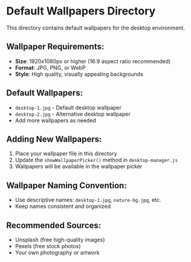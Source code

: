 # Default Wallpapers Directory

This directory contains default wallpapers for the desktop environment.

## Wallpaper Requirements:
- **Size**: 1920x1080px or higher (16:9 aspect ratio recommended)
- **Format**: JPG, PNG, or WebP
- **Style**: High quality, visually appealing backgrounds

## Default Wallpapers:
- `desktop-1.jpg` - Default desktop wallpaper
- `desktop-2.jpg` - Alternative desktop wallpaper
- Add more wallpapers as needed

## Adding New Wallpapers:
1. Place your wallpaper file in this directory
2. Update the `showWallpaperPicker()` method in `desktop-manager.js`
3. Wallpapers will be available in the wallpaper picker

## Wallpaper Naming Convention:
- Use descriptive names: `desktop-1.jpg`, `nature-bg.jpg`, etc.
- Keep names consistent and organized

## Recommended Sources:
- Unsplash (free high-quality images)
- Pexels (free stock photos)
- Your own photography or artwork 